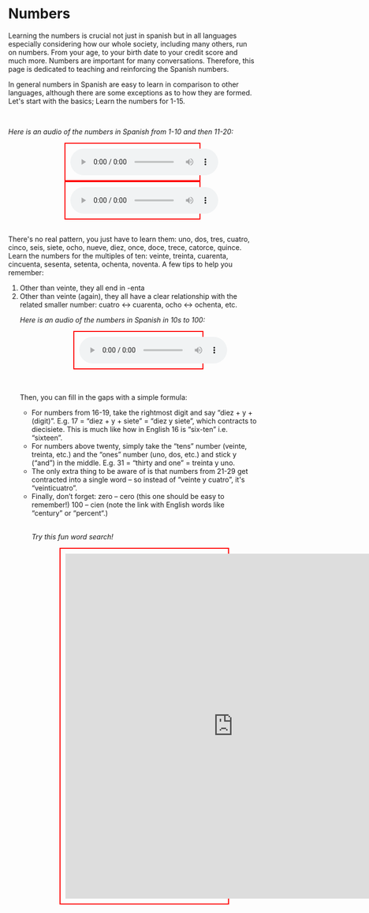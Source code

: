 <h1> Numbers</h1>
<p>Learning the numbers is crucial not just in spanish but in all languages especially considering how our whole society, including many others, run on numbers. From your age, to your birth date to your credit score and much more. Numbers are important for many conversations. Therefore, this page is dedicated to teaching and reinforcing the Spanish numbers.</p>
<p> In general numbers in Spanish are easy to learn in comparison to other languages, although there are some exceptions as to how they are formed. Let's start with the basics; Learn the numbers for 1-15.</p>
<br>
<p> <em> Here is an audio of the numbers in Spanish from 1-10 and then 11-20:</em> </p>
<p style="margin: auto; width: 50%; border: 2px solid red;  padding: 10px;">
<audio controls>
  <source src="HSP 1-10 (online-audio-converter.com).mp3" type="HSP 1-10 (online-audio-converter.com).mp3">
  <source src="HSP 1-10 (online-audio-converter.com).mp3" type="audio/mpeg">
</audio>
  </p>
  <p style="margin: auto; width: 50%; border: 2px solid red;  padding: 10px;">
<audio controls>
  <source src="HSP 11-20 (online-audio-converter.com).mp3" type="HSP 11-20 (online-audio-converter.com).mp3">
  <source src="HSP 11-20 (online-audio-converter.com).mp3" type="audio/mpeg">
</audio>
  </p>
  
 <br>
  
<p>There's no real pattern, you just have to learn them: uno, dos, tres, cuatro, cinco, seis, siete, ocho, nueve, diez, once, doce, trece, catorce, quince.
Learn the numbers for the multiples of ten: veinte, treinta, cuarenta, cincuenta, sesenta, setenta, ochenta, noventa. A few tips to help you remember:</p>
<ol>
 <li>Other than veinte, they all end in -enta
  <li>Other than veinte (again), they all have a clear relationship with the related smaller number: cuatro <-> cuarenta, ocho <-> ochenta, etc.

<p><em> Here is an audio of the numbers in Spanish in 10s to 100:</em> </p>
<p style="margin: auto; width: 50%; border: 2px solid red;  padding: 10px;">
<audio controls>
  <source src="HSP 1-10 (online-audio-converter.com).mp3" type="HSP 1-10 (online-audio-converter.com).mp3">
  <source src="HSP 1-10 (online-audio-converter.com).mp3" type="audio/mpeg">
</audio>
  </p>

<br>
<br>
    
<p>Then, you can fill in the gaps with a simple formula:</p>
<ul>
  <li> For numbers from 16-19, take the rightmost digit and say “diez + y + (digit)”. E.g. 17 = “diez + y + siete” = “diez y siete”, which contracts to diecisiete. This is much like how in English 16 is “six-ten” i.e. “sixteen”.
  <li>For numbers above twenty, simply take the “tens” number (veinte, treinta, etc.) and the “ones” number (uno, dos, etc.) and stick y (“and”) in the middle. E.g. 31 = “thirty and one” = treinta y uno.
 <li>The only extra thing to be aware of is that numbers from 21-29 get contracted into a single word – so instead of “veinte y cuatro”, it's “veinticuatro”.
  <li> Finally, don’t forget:  zero – cero (this one should be easy to remember!) 100 – cien (note the link with English words like “century” or “percent“.)
    
<br>
<br>
<p> <em>Try this fun word search!</em> </p>
<p style="margin: auto; width: 70%; border: 2px solid red;  padding: 10px;">
<iframe src="https://h5p.org/h5p/embed/1087029" width="680" height="700" frameborder="0" allowfullscreen="allowfullscreen" allow="geolocation *; microphone *; camera *; midi *; encrypted-media *"></iframe><script src="https://h5p.org/sites/all/modules/h5p/library/js/h5p-resizer.js" charset="UTF-8"></script>
  </p>
